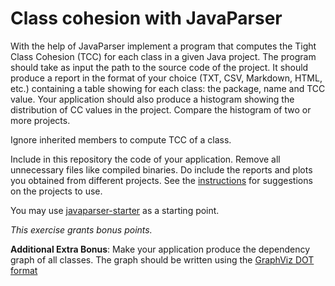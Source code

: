 # Class cohesion with JavaParser

With the help of JavaParser implement a program that computes the Tight Class Cohesion (TCC) for each class in a given Java project. The program should take as input the path to the source code of the project. It should produce a report in the format of your choice (TXT, CSV, Markdown, HTML, etc.) containing a table showing for each class: the package, name and TCC value. 
Your application should also produce a histogram showing the distribution of CC values in the project. Compare the histogram of two or more projects.

Ignore inherited members to compute TCC of a class.

Include in this repository the code of your application. Remove all unnecessary files like compiled binaries. Do include the reports and plots you obtained from different projects. See the [instructions](../subject.md) for suggestions on the projects to use.

You may use [javaparser-starter](../code/javaparser-starter) as a starting point.

*This exercise grants bonus points.*

**Additional Extra Bonus**: Make your application produce the dependency graph of all classes. The graph should be written using the [GraphViz DOT format](https://www.graphviz.org/)
